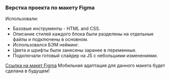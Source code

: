 ### Верстка проекта <pet-wash> по макету Figma

Использовали:
* Базовые инструменты - HTML and CSS. 
* Описание стилей каждого блока были разделены на отдельные файлы и подключены в основном. 
* Использовался БЭМ нейминг.
* Цвета и шрифты были занесены заранее в переменные.
* Подключали готовый слайдер на JS c небольшими изменениями.

[Ссылка на макет Figma](https://www.figma.com/design/7qWfd8ClgFYl0I5jthIax2/Pawfections---PET-SPA---Landing-page-website-(Community)?node-id=0-1&t=SBpTOnOUprXKMdrB-0)
Мобильная адаптация для данного макета будет сделана в будущем!

